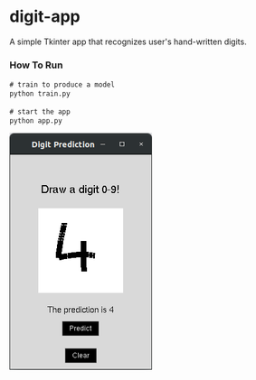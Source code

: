 # digit-app

A simple Tkinter app that recognizes user's hand-written digits.

### How To Run

    # train to produce a model
    python train.py

    # start the app
    python app.py

![GUI](screenshot.png)